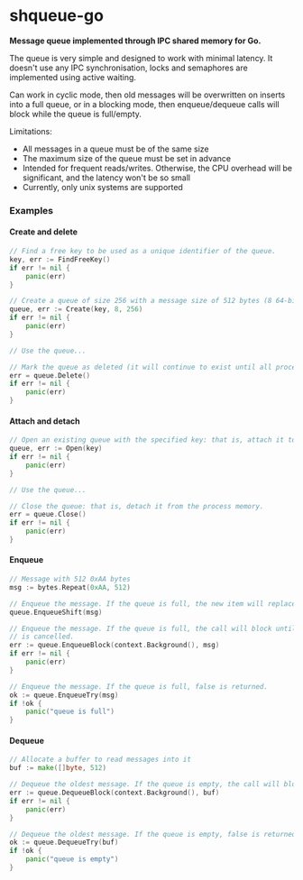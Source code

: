 # shqueue-go
**Message queue implemented through IPC shared memory for Go.**

The queue is very simple and designed to work with minimal latency. It doesn't use any IPC synchronisation, locks and
semaphores are implemented using active waiting.

Can work in cyclic mode, then old messages will be overwritten on inserts into a full queue, or in a blocking mode, then
enqueue/dequeue calls will block while the queue is full/empty.

Limitations:
- All messages in a queue must be of the same size
- The maximum size of the queue must be set in advance
- Intended for frequent reads/writes. Otherwise, the CPU overhead will be significant, and the latency won't be so small
- Currently, only unix systems are supported

### Examples

#### Create and delete
```go
// Find a free key to be used as a unique identifier of the queue.
key, err := FindFreeKey()
if err != nil {
	panic(err)
}

// Create a queue of size 256 with a message size of 512 bytes (8 64-bit words).
queue, err := Create(key, 8, 256)
if err != nil {
	panic(err)
}

// Use the queue...

// Mark the queue as deleted (it will continue to exist until all processes close it).
err = queue.Delete()
if err != nil {
	panic(err)
}
```

#### Attach and detach
```go
// Open an existing queue with the specified key: that is, attach it to the process memory.
queue, err := Open(key)
if err != nil {
	panic(err)
}

// Use the queue...

// Close the queue: that is, detach it from the process memory.
err = queue.Close()
if err != nil {
	panic(err)
}
```

#### Enqueue
```go
// Message with 512 0xAA bytes
msg := bytes.Repeat(0xAA, 512)

// Enqueue the message. If the queue is full, the new item will replace the oldest one.
queue.EnqueueShift(msg)

// Enqueue the message. If the queue is full, the call will block until there is some space in the queue or the context
// is cancelled.
err := queue.EnqueueBlock(context.Background(), msg)
if err != nil {
	panic(err)
}

// Enqueue the message. If the queue is full, false is returned.
ok := queue.EnqueueTry(msg)
if !ok {
	panic("queue is full")
}
```

#### Dequeue
```go
// Allocate a buffer to read messages into it
buf := make([]byte, 512)

// Dequeue the oldest message. If the queue is empty, the call will block until some items are added to the queue.
err := queue.DequeueBlock(context.Background(), buf)
if err != nil {
	panic(err)
}

// Dequeue the oldest message. If the queue is empty, false is returned.
ok := queue.DequeueTry(buf)
if !ok {
	panic("queue is empty")
} 
```
